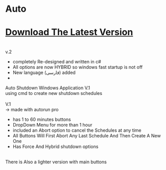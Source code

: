 # Auto



# [Download The Latest Version](https://github.com/smh044/Auto/releases)


<br>v.2 <br>
+ completely Re-designed and written in c#
+ All options are now HYBRID so windows fast startup is not off
+ New language (فارسی) added
+ 


Auto Shutdown Windows Application V.1<br>
using cmd to create new shutdown schedules<br><br>
V.1<br> -> made with autorun pro
+ has 1 to 60 minutes buttons<br>
+ DropDown Menu for more than 1 hour<br>
+ included an Abort option to cancel the Schedules at any time<br>
+ All Buttons Will First Abort Any Last Schedule And Then Create A New One<br>
+ Has Force And Hybrid shutdown options<br>
<br>
There is Also a lighter version with main buttons
